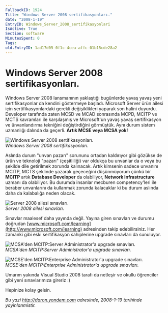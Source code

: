 ```yaml
---
FallbackID: 1924
Title: "Windows Server 2008 sertifikasyonları."
date: "2008-1-19"
EntryID: Windows_Server_2008_sertifikasyonlari
IsActive: True
Section: software
MinutesSpent: 0
Tags: 
old.EntryID: 1ad17d05-0f1c-4cea-affc-01b15cde28a2
---
```

# Windows Server 2008 sertifikasyonları.
Windows Server 2008 lansmanının yaklaştığı bugünlerde yavaş yavaş yeni
sertifikasyonlar da kendini göstermeye başladı. Microsoft Server ürün
ailesi için sertifikasyonlardaki gerekli değişiklikleri yaparak son
halini duyurdu. Developer tarafında zaten MCSD ve MCAD sonrasında MCPD,
MCITP ve MCTS kavramları ile karşılaşmış ve Microsoft'un yavaş yavaş
sertifikasyon ve ünvanlandırma tekniğini değiştirdiğini görmüştük. Aynı
durum sistem uzmanlığı dalında da geçerli. **Artık MCSE veya MCSA yok!**

![Windows Server 2008
sertifikasyonları.](media/Windows_Server_2008_sertifikasyonlari/19012008_1.jpg)\
*Windows Server 2008 sertifikasyonları.*

Aslında durum "unvan pazarı" sorununu ortadan kaldırıyor gibi gözükse de
ürün ve teknoloji "pazarı" (çeşitliliği) var oldukça bu unvanlar da o
veya bu şekilde dile getirilmek zorunda kalınacak. Artık kimsenin sadece
unvanını MCITP, MCTS şeklinde yazarak geçeceğini düşünmüyorum çünkü bir
**MCITP** artık **Database Developer** da olabiliyor, **Network
Infrastructure** uzmanı da olabiliyor. Bu durumda insanlar mecburen
competency'leri ile beraber unvanlarını da kullanmak zorunda kalacaklar
ki bu durum aslında daha da kalabalığa neden olacak.

![Server 2008 ailesi
sınavları.](media/Windows_Server_2008_sertifikasyonlari/19012008_2.jpg)\
*Server 2008 ailesi sınavları.*

Sınavlar maalesef daha yayında değil. Yayına giren sınavları ve durumu
doğrudan [www.microsoft.com/learning](http://www.microsoft.com/learning)
adresinden takip edebilirsiniz. Her zamanki gibi eski sertifikasyon
sahiplerine upgrade sınavları da sunuluyor.

![MCSA'den MCITP:Server Administrator'a upgrade
sınavları.](media/Windows_Server_2008_sertifikasyonlari/19012008_3.jpg)\
*MCSA'den MCITP:Server Administrator'a upgrade sınavları.*

![MCSE'den MCITP:Enterprise Administrator'a upgrade
sınavları.](media/Windows_Server_2008_sertifikasyonlari/19012008_4.jpg)\
*MCSE'den MCITP:Enterprise Administrator'a upgrade sınavları.*

Umarım yakında Visual Studio 2008 tarafı da netleşir ve okullu
öğrenciler gibi yeni sınavlarımıza gireriz :)

Hepinize kolay gelsin.



*Bu yazi http://daron.yondem.com adresinde, 2008-1-19 tarihinde yayinlanmistir.*
